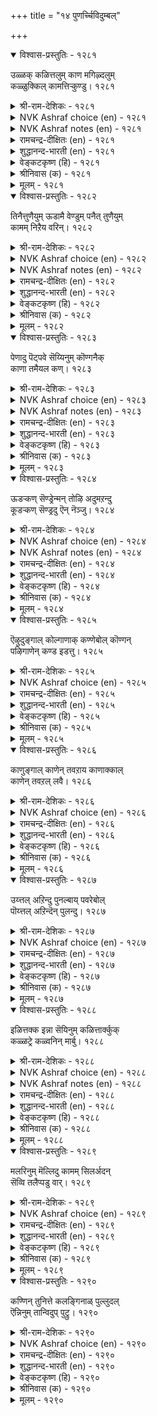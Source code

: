 +++
title = "१४ पुणर्च्चिविदुम्बल्"

+++


<details open><summary>विश्वास-प्रस्तुतिः - १२८१</summary>

उळ्ळक् कळित्तलुम् काण मगिऴ्दलुम्  
कळ्ळुक्किल् कामत्तिऱ्कुण्डु।      १२८१
</details>

<details><summary>श्री-राम-देशिकः - १२८१</summary>

तुष्टिं दर्शनमात्रेण मोदं च स्मरणात् ततः ।  
कामार्तो लभते लोके न सुरासेवकस्तथा ॥ १२८१॥
</details>

<details><summary>NVK Ashraf choice (en) - १२८१</summary>

१२८१
To please with the thought and delight with the sight,
Belongs not to liquor but love.
(P.S. Sundaram)
</details>

<details><summary>NVK Ashraf notes (en) - १२८१</summary>

१२८१. Compare with १०९०: "Wine won't delight unless imbibed, but love with a look delights!" - (P.S. Sundaram) and with १२०१: "Love is sweeter than wine; its mere thought intoxicates" – (P.S. Sundaram)
</details>

<details><summary>रामचन्द्र-दीक्षितः (en) - १२८१</summary>

1281 uḷḷak kaḷittalum kāṇa makiḻtalum  
kaḷḷukkuil kāmattiṟku uṇṭu.

1281\. To become pleased with the thought and happy at the sight of the lover, these are the fruits not of wine but of love.  
</details>

<details><summary>शुद्धानन्द-भारती (en) - १२८१</summary>

1\. உள்ளக் களித்தலும் காண மகிழ்தலும்  
கள்ளுக்கில் காமத்திற்கு உண்டு.  
Rapture at thought and joy when seen  
Belong to love and not to wine.        1281  
</details>

<details><summary>वेङ्कटकृष्ण (हि) - १२८१</summary>

1281
मुद होना स्मृति मात्र से, दर्शन से उल्लास ।  
ये गुण नहीं शराब में, रहे काम के पास ॥
</details>

<details><summary>श्रीनिवास (क) - १२८१</summary>

1281. मनस्सिनल्लि नॆनॆद मातक्के मत्तेरिसुवुदू, कण्ड मात्रक्कॆ आनन्दवन्ननुभविसुवुदू- ई गुणगळु कळ्ळिगॆ
इल्ल, कादुक्कॆ उण्टु.

</details>

<details><summary>मूलम् - १२८१</summary>

उळ्ळक् कळित्तलुम् काण मगिऴ्दलुम्  
कळ्ळुक्किल् कामत्तिऱ्कुण्डु।      १२८१
</details>

<details open><summary>विश्वास-प्रस्तुतिः - १२८२</summary>

तिनैत्तुणैयुम् ऊडामै वेण्डुम् पनैत् तुणैयुम्  
कामम् निऱैय वरिन्।      १२८२
</details>

<details><summary>श्री-राम-देशिकः - १२८२</summary>

तालपादपवत् कामो वृद्धे सति विशेषतः ।  
वियिगो यववत्स्वल्पोऽप्यकार्यः कामुकैः सह ॥ १२८२॥
</details>

<details><summary>NVK Ashraf choice (en) - १२८२</summary>

१२८२
Where love is as large as a palm tree,
Even millet of sulk is misplaced. *
(K. Krishnaswamy & Vijaya Ramkumar), (P.S. Sundaram)
</details>

<details><summary>NVK Ashraf notes (en) - १२८२</summary>

१२८२. Compare with couplets १०४ & ४३३ for the use of same similes “Millet” and “Palm tree”. “To the discerning even millet of aid is as big as a palm tree.” and “To those ashamed of wrong doings, even a millet of fault is as big as a palm-tree”
</details>

<details><summary>रामचन्द्र-दीक्षितः (en) - १२८२</summary>

1282 tiṉaittuṇaiyum ūṭāmai vēṇṭum paṉaittuṇaiyum  
kāmam niṟaiya variṉ.

1282\. If a woman’s passion becomes excessive, she should avoid even slight misunderstanding.  
</details>

<details><summary>शुद्धानन्द-भारती (en) - १२८२</summary>

2\. தினைத்துணையும் ஊடாமை வேண்டும் பனைத்துணையும்  
காமம் நிறைய வரின்.  
When passion grows palmyra-tall  
Sulking is wrong though millet-small.        1282  
</details>

<details><summary>वेङ्कटकृष्ण (हि) - १२८२</summary>

1282
यदि आवेगा काम तो, बढ़ कर ताड़ समान ।  
तिल भर भी नहिं चाहिये, करना प्रिय से मान ॥
</details>

<details><summary>श्रीनिवास (क) - १२८२</summary>

1282. प्रेमवु ताळॆमरदॆत्तरक्कॆ उक्कि हरिदाग, इनियनॊन्दिगॆ ऒन्दु धान्यद काळिनष्टु प्रणय कोपवन्नु
तोरदॆ इरबेकु.

</details>

<details><summary>मूलम् - १२८२</summary>

तिनैत्तुणैयुम् ऊडामै वेण्डुम् पनैत् तुणैयुम्  
कामम् निऱैय वरिन्।      १२८२
</details>

<details open><summary>विश्वास-प्रस्तुतिः - १२८३</summary>

पेणादु पॆट्पवे सॆय्यिनुम् कॊण्गनैक्  
काणा तमैयल कण्।       १२८३
</details>

<details><summary>श्री-राम-देशिकः - १२८३</summary>

वक्कृत्य ???? ।  
अथापि तमदृष्ट्वा मे नेत्रे नावापतुर्मुदम् ॥ १२८३॥
</details>

<details><summary>NVK Ashraf choice (en) - १२८३</summary>

१२८३
Let him neglect me and do what he will.
My eyes will not rest till they see him.
(P.S. Sundaram)
</details>

<details><summary>NVK Ashraf notes (en) - १२८३</summary>

१२८३. Compare with ११७८. Five of the seven seers (metrical feet) between these two couplets are same! “पेणादु पॆट्टार् उळर्-मन्नो मट्रु अवर्क् काणादु अमैवु इल कण्.”
</details>

<details><summary>रामचन्द्र-दीक्षितः (en) - १२८३</summary>

1283 pēṇātu peṭpavē ceyyiṉum koṇkaṉaik  
kāṇātu amaiyala kaṇ.

1283\. Though my husband acts regardless of me, yet my eyes cannot be satisfied without seeing him.  
</details>

<details><summary>शुद्धानन्द-भारती (en) - १२८३</summary>

3\. பேணாது பெட்பவே செய்யினும் கொண்கனைக்  
காணாது அமையல கண்.  
Though slighting me he acts his will  
My restless eyes would see him still.        1283  
</details>

<details><summary>वेङ्कटकृष्ण (हि) - १२८३</summary>

1283
यद्यपि मनमानी करें, बिन आदर की सैन ।  
प्रियतम को देखे बिना, नयनों को नहिं चैन ॥
</details>

<details><summary>श्रीनिवास (क) - १२८३</summary>

1283. प्रियतमनु नन्नन्नु बयसदॆ निर्लक्षिसि, तन्न मनस्सिगॆ बन्दन्तॆ नडॆदुकॊण्डरू अवनन्नु काणदॆ नन्न
कण्णुगळु विष्रमिसुवुदिल्ल.

</details>

<details><summary>मूलम् - १२८३</summary>

पेणादु पॆट्पवे सॆय्यिनुम् कॊण्गनैक्  
काणा तमैयल कण्।       १२८३
</details>

<details open><summary>विश्वास-प्रस्तुतिः - १२८४</summary>

ऊडऱ्कण् सॆण्ड्रेन्मन् तोऴि अदुमऱन्दु  
कूडऱ्कण् सॆण्ड्रदु ऎन् नॆञ्जु।      १२८४
</details>

<details><summary>श्री-राम-देशिकः - १२८४</summary>

वियुज्य तं प्रिय गन्तुमैच्छमादौ सखि प्रिये ! ।  
मन्मनस्तत्त विस्मृत्य रन्तुं तेन सहागमत् ॥ १२८४॥
</details>

<details><summary>NVK Ashraf choice (en) - १२८४</summary>

१२८४
My friend, I went all set to quarrel,
But my heart forgot and clasped him.
(P.S. Sundaram)
</details>

<details><summary>NVK Ashraf notes (en) - १२८४</summary>

१२८४. Compare with १२९४. "Who will consult you hereafter, my heart, having failed to sulk before yielding?" * - (M.S. Poornalingam Pillai), (P.S. Sundaram). Also with १२५९. “Determined to sulk I went, but when my heart merged, I too went and clasped him.” * ((J. Narayanaswamy), (P.S. Sundaram))
</details>

<details><summary>रामचन्द्र-दीक्षितः (en) - १२८४</summary>

1284 ūṭalkaṇ ceṉṟēṉmaṉ tōḻi atumaṟantu  
kūṭaṟkaṇ ceṉṟatueṉ neñcu.

1284\. O Friend! I went to quarrel with him; but forgetting it my heart sought for reconciliation.  
</details>

<details><summary>शुद्धानन्द-भारती (en) - १२८४</summary>

4\. ஊடற்கண் சென்றேன்மன் தோழி அதுமறந்து  
கூடற்கண் சென்றதுஎன் நெஞ்சு.  
Huff I would, maid, but I forget;  
And leap to embrace him direct.        1284  
</details>

<details><summary>वेङ्कटकृष्ण (हि) - १२८४</summary>

1284
गयी रूठने री सखी, करके मान-विचार ।  
मेरा दिल वह भूल कर, मिलने को तैयार ॥
</details>

<details><summary>श्रीनिवास (क) - १२८४</summary>

1284. सखी! नानु अवनॊडनॆ कलह माडलु हॊरटॆनल्लवॆ! आदरॆ नन्न मनस्सु अदन्नु मरॆतु अवनॊडनॆ
कूडुवुदक्कॆ हातॊरॆयितु.

</details>

<details><summary>मूलम् - १२८४</summary>

ऊडऱ्कण् सॆण्ड्रेन्मन् तोऴि अदुमऱन्दु  
कूडऱ्कण् सॆण्ड्रदु ऎन् नॆञ्जु।      १२८४
</details>

<details open><summary>विश्वास-प्रस्तुतिः - १२८५</summary>

ऎऴुदुङ्गाल् कोल्गाणाक् कण्णेबोल् कॊण्गन्  
पऴिगाणेन् कण्ड इडत्तु।      १२८५
</details>

<details><summary>श्री-राम-देशिकः - १२८५</summary>

प्रिये दृष्टिं गते दोषान् तदीयान् विस्मराम्यहम् ।  
अञ्जनालङ्कृतं नेत्रं शलाकां विस्मरेद्यथा ॥ १२८५॥
</details>

<details><summary>NVK Ashraf choice (en) - १२८५</summary>

१२८५
Like eyes that can’t see the painting brush,
I don’t see his faults when I see him. *
(M.S. Poornalingam Pillai)
</details>

<details><summary>रामचन्द्र-दीक्षितः (en) - १२८५</summary>

1285 eḻutuṅkāl kōlkāṇāk kaṇṇēpōl koṇkaṉ  
paḻikāṇēṉ kaṇṭa viṭattu.

1285\. Just as our eyes do not see the pen when writing I could not see my lover’s faults when I saw him.  
</details>

<details><summary>शुद्धानन्द-भारती (en) - १२८५</summary>

5\. எழுதுங்கால் கோல்காணாக் கண்ணேபோல் கொண்கன்  
பழிகாணேன் கண்ட விடத்து.  
When close I see not lord's blemish  
Like eyes that see not painter's brush.        1285  
</details>

<details><summary>वेङ्कटकृष्ण (हि) - १२८५</summary>

1285
कूँची को नहिं देखते, यथा आंजते अक्ष ।  
उनकी भूल न देखती, जब हैं नाथ समक्ष ॥
</details>

<details><summary>श्रीनिवास (क) - १२८५</summary>

1285. काडिगॆ बळियुवाग, काडिगॆ कड्डियन्नु काणलारद कण्णुगळन्तॆ, प्रियतमनन्नु कण्डाद मात्र, अवन
दोषगळन्नॆल्ल नॆनॆदुकॊळ्ळदॆ मरॆतु बिडुवॆनु.

</details>

<details><summary>मूलम् - १२८५</summary>

ऎऴुदुङ्गाल् कोल्गाणाक् कण्णेबोल् कॊण्गन्  
पऴिगाणेन् कण्ड इडत्तु।      १२८५
</details>

<details open><summary>विश्वास-प्रस्तुतिः - १२८६</summary>

काणुङ्गाल् काणेन् तवऱाय काणाक्काल्  
काणेन् तवऱल् लवै।      १२८६
</details>

<details><summary>श्री-राम-देशिकः - १२८६</summary>

प्रिये दृष्टिपथं याते दोषस्तस्मिन्न दृश्यते ।  
प्रियाऽदर्शनवेलायां गुणस्तस्मिन्न दृश्यते ॥ १२८६॥
</details>

<details><summary>NVK Ashraf choice (en) - १२८६</summary>

१२८६
When I see him I see no faults, and when I don't,
I see nothing but faults! *
(P.S. Sundaram)
</details>

<details><summary>रामचन्द्र-दीक्षितः (en) - १२८६</summary>

1286 kāṇuṅkāl kāṇēṉ tavaṟāya kāṇākkāl  
kāṇēṉ tavaṟual lavai.

1286\. When I see my husband I cannot see his faults. In his absence I cannot see anything else.  
</details>

<details><summary>शुद्धानन्द-भारती (en) - १२८६</summary>

6\. காணுங்கால் காணேன் தவறாய காணாக்கால்  
காணேன் தவறல் லவை.  
When he's with me I see not fault  
And nought but fault when he is not.        1286  
</details>

<details><summary>वेङ्कटकृष्ण (हि) - १२८६</summary>

1286
जब प्रिय को मैं देखती, नहीं देखती दोष ।  
ना देखूँ तो देखती, कुछ न छोड़ कर दोष ॥
</details>

<details><summary>श्रीनिवास (क) - १२८६</summary>

1286. प्रियतमन सम्मुखदल्लि अवर दोषगळन्नु नानु काणुवुदिल्ल; अवरन्नु काणदिरुव समयदल्लि अवर
तप्पुगळल्लदॆ ऒप्पुगळन्नु नानु काणलारळागिद्देनॆ.

</details>

<details><summary>मूलम् - १२८६</summary>

काणुङ्गाल् काणेन् तवऱाय काणाक्काल्  
काणेन् तवऱल् लवै।      १२८६
</details>

<details open><summary>विश्वास-प्रस्तुतिः - १२८७</summary>

उय्त्तल् अऱिन्दु पुनल्बाय् पवरेबोल्  
पॊय्त्तल् अऱिन्दॆन् पुलन्दु।      १२८७
</details>

<details><summary>श्री-राम-देशिकः - १२८७</summary>

बुध्वापि यत्नवैफल्यं विप्रलम्भं करोति सा ।  
प्रवाहाकर्षणगुणं ज्ञात्वाऽप्येनं विशेद्यता ॥ १२८७॥
</details>

<details><summary>NVK Ashraf choice (en) - १२८७</summary>

१२८७
It is folly to plunge into a known raging stream.
Likewise, why sulk and plumb known lies? *
(P.S. Sundaram)
</details>

<details><summary>रामचन्द्र-दीक्षितः (en) - १२८७</summary>

1287 uyttal aṟintu puṉalpāy pavarēpōl  
poyttal aṟinteṉ pulantu.

1287\. Of what avail is it to sift all the lies of one’s husband! It is as ineffectual as a diver battling with an irresistible current.  
</details>

<details><summary>शुद्धानन्द-भारती (en) - १२८७</summary>

7\. உய்த்தல் அறிந்து புனல்பாய் பவரேபோல்  
பொய்த்தல் அறிந்தென் புலந்து.  
To leap in stream which carries off  
When lord is close to feign a huff.        1287  
</details>

<details><summary>वेङ्कटकृष्ण (हि) - १२८७</summary>

1287
कूदे यथा प्रवाह में, बाढ़ बहाती जान ।  
निष्फलता को जान कर, क्या हो करते मान ॥
</details>

<details><summary>श्रीनिवास (क) - १२८७</summary>

1287. प्रवाहवु सॆळॆदुकॊण्डु होगुवुदन्नु अरितू हरियुव नीरल्लि हायुववरन्तॆ,
प्रयोजनविल्लदिरुवुदन्नु अरियू (प्रियतमनॊन्दिगॆ) प्रणय कोपवन्नु तोरिसुवुदरल्लि एनु फलविदॆ?

</details>

<details><summary>मूलम् - १२८७</summary>

उय्त्तल् अऱिन्दु पुनल्बाय् पवरेबोल्  
पॊय्त्तल् अऱिन्दॆन् पुलन्दु।      १२८७
</details>

<details open><summary>विश्वास-प्रस्तुतिः - १२८८</summary>

इळित्तक्क इन्ना सॆयिनुम् कळित्तार्क्कुक्  
कळ्ळट्रे कळ्वनिन् मार्बु।      १२८८
</details>

<details><summary>श्री-राम-देशिकः - १२८८</summary>

सुरापानाद् भवेद्धानिरिति ज्ञात्वापि मानवः ।  
हर्षात् पिबेद्यथा तद्वत् तव वक्षः पुनर्वृणे ॥ १२८८॥
</details>

<details><summary>NVK Ashraf choice (en) - १२८८</summary>

१२८८
The drunkard seeks wine knowing well its shame;
So does your bosom to me, O thief! *
(K.R. Srinivasa Iyengar)
</details>

<details><summary>NVK Ashraf notes (en) - १२८८</summary>

१२८८. Through disgraceful, drunkards seek to drink again. Even so, I long for your bosom in spite of your trickery.
</details>

<details><summary>रामचन्द्र-दीक्षितः (en) - १२८८</summary>

1288 iḷittakka iṉṉā ceyiṉum kaḷittārkkuk  
kaḷḷaṟṟē kaḷvaniṉ mārpu.

1288\. O cheat! your breast is coveted more and more even as liquor with all its harm is by the drunkard.  
</details>

<details><summary>शुद्धानन्द-भारती (en) - १२८८</summary>

8\. இளித்தக்க இன்னா செயினும் களித்தார்க்குக்  
கள்ளற்றே கள்வநின் மார்பு.  
Like wine to addicts that does disgrace  
Your breast, O thief, is for my embrace!        1288  
</details>

<details><summary>वेङ्कटकृष्ण (हि) - १२८८</summary>

1288
निन्दाप्रद दुख क्यों न दे, मद्यप को ज्यों पान ।  
त्यों है, वंचक रे, हमें, तेरी छाती जान ॥
</details>

<details><summary>श्रीनिवास (क) - १२८८</summary>

1288. ओ कळ्ळने! अवमानकरवाद दुःखगळन्नु तन्दॊड्डिदरू अवु लेरिदवरिगॆ कळ्ळु हेगॆ प्रियवो हागॆ निन्न
ऎदॆयु ननगॆ!

</details>

<details><summary>मूलम् - १२८८</summary>

इळित्तक्क इन्ना सॆयिनुम् कळित्तार्क्कुक्  
कळ्ळट्रे कळ्वनिन् मार्बु।      १२८८
</details>

<details open><summary>विश्वास-प्रस्तुतिः - १२८९</summary>

मलरिनुम् मॆल्लिदु कामम् सिलर्अदन्  
सॆव्वि तलैप्पडु वार्।      १२८९
</details>

<details><summary>श्री-राम-देशिकः - १२८९</summary>

लोके कामसुखं पुष्पादपि मादवसम्युतम् ।  
बुध्वा तत्त्वमिदं केचित्, लभन्ते फलमुत्तमम् ॥ १२८९॥
</details>

<details><summary>NVK Ashraf choice (en) - १२८९</summary>

१२८९
Love is more delicate than flower;
Not many handle it properly. *
(J. Narayanaswamy)
</details>

<details><summary>रामचन्द्र-दीक्षितः (en) - १२८९</summary>

1289 malariṉum mellitu kāmam cilarataṉ  
cevvi talaippaṭu vār.

1289\. More tender than a flower is love and few are they who enjoy it fully.  
</details>

<details><summary>शुद्धानन्द-भारती (en) - १२८९</summary>

9\. மலரினும் மெல்லிது காமம் சிலர்அதன்  
செவ்வி தலைப்படு வார்.  
Flower-soft is love; a few alone  
Know its delicacy so fine.        1289  
</details>

<details><summary>वेङ्कटकृष्ण (हि) - १२८९</summary>

1289
मृदुतर हो कर सुमन से, जो रहता है काम ।  
बिरले जन को प्राप्त है, उसका शुभ परिणाम ॥
</details>

<details><summary>श्रीनिवास (क) - १२८९</summary>

1289. प्रेमवु हूविगिन्त मृदु; अदन्नु अरितु अदर फलवन्नु अनुभविसुववरु कॆलवरु मात्रवे.

</details>

<details><summary>मूलम् - १२८९</summary>

मलरिनुम् मॆल्लिदु कामम् सिलर्अदन्  
सॆव्वि तलैप्पडु वार्।      १२८९
</details>

<details open><summary>विश्वास-प्रस्तुतिः - १२९०</summary>

कण्णिन् तुनित्ते कलङ्गिनाळ् पुल्लुदल्  
ऎन्निनुम् तान्विदुप् पुट्रु।      १२९०
</details>

<details><summary>श्री-राम-देशिकः - १२९०</summary>

स्वयं पूर्व समागत्य परिष्वङ्ग च काङ्क्षती ।  
यत्मया सङ्गता तच्च विस्मृत्य कलुषीकृता ॥ १२९०॥
</details>

<details><summary>NVK Ashraf choice (en) - १२९०</summary>

१२९०
Though hostile in the eyes, she was faster than me
To break down and unite.
(K. Kannan)
</details>

<details><summary>रामचन्द्र-दीक्षितः (en) - १२९०</summary>

1290 kaṇṇiṉ tuṉittē kalaṅkiṉāḷ pullutal  
eṉṉiṉum tāṉvitup puṟṟu.

1290\. With resentful eyes, my lady complained: but eager for reconciliation she forgets her anger.  
</details>

<details><summary>शुद्धानन्द-भारती (en) - १२९०</summary>

10\. கண்ணின் துனித்தே கலங்கினாள் புல்லுதல்  
என்னினும் தான்விதுப் புற்று.  
She feigned dislike awhile but flew  
Faster for embrace than I do.        1290  
</details>

<details><summary>वेङ्कटकृष्ण (हि) - १२९०</summary>

1290
उत्कंठित मुझसे अधिक, रही मिलन हित बाल ।  
मान दिखा कर नयन से, गले लगी तत्काल ॥
</details>

<details><summary>श्रीनिवास (क) - १२९०</summary>

1290. नन्न मनदरिसि तन्न कण्णोटदल्लि मुनिसन्नु तोरुत्तले गॊन्दलक्कीडादळु; अदरू ननगिन्त मुन्दागि
ताने आलिङ्गनक्कागि अवसरपट्टुळु.
</details>

<details><summary>मूलम् - १२९०</summary>

कण्णिन् तुनित्ते कलङ्गिनाळ् पुल्लुदल्  
ऎन्निनुम् तान्विदुप् पुट्रु।      १२९०
</details>

